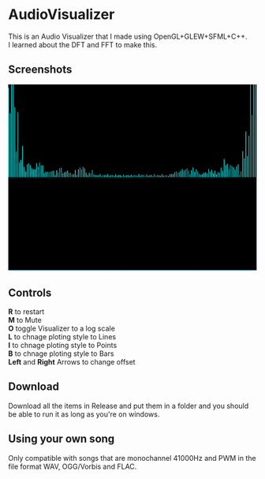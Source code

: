 # AudioVisualizer
This is an Audio Visualizer that I made using OpenGL+GLEW+SFML+C++.  
I learned about the DFT and FFT to make this.
## Screenshots
![alt text](https://github.com/M4rkFlor/AudioVisualizer/blob/master/AudioVisualizer/Picture.png)
## Controls
**R** to restart  
**M** to Mute  
**O** toggle Visualizer to a log scale  
**L** to chnage ploting style to Lines  
**I** to chnage ploting style to Points  
**B** to chnage ploting style to Bars  
**Left** and **Right** Arrows to change offset  
## Download
Download all the items in Release and put them in a folder and you should be able to run it as long as you're on windows.
## Using your own song
Only compatible with songs that are monochannel 41000Hz and PWM in the file format WAV, OGG/Vorbis and FLAC.
